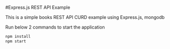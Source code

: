 #Express.js REST API Example

This is a simple books REST API CURD example using Express.js, mongodb

Run below 2 commands to start the application
```bash
npm install
npm start
```
